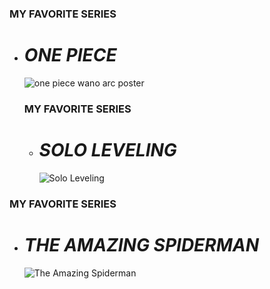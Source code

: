 ### MY FAVORITE SERIES
- # *ONE PIECE*
  ![one piece wano arc poster](https://lightintheattic.net/cdn/shop/files/unnamed_58_grande.jpg?v=1715883385)

  ### MY FAVORITE SERIES
  - # *SOLO LEVELING*
    ![Solo Leveling](https://github.com/user-attachments/assets/f409f5da-a112-44a5-a981-69fede0abfcf)

 ### MY FAVORITE SERIES
 - # *THE AMAZING SPIDERMAN*
   ![The Amazing Spiderman](https://static.wikia.nocookie.net/marvelmovies/images/4/4b/Amazing_Spider-Man_theatrical_poster_02.jpg/revision/latest?cb=20221014191530)
